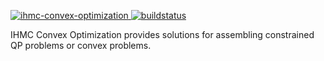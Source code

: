 [ ![ihmc-convex-optimization](https://api.bintray.com/packages/ihmcrobotics/maven-release/ihmc-convex-optimization/images/download.svg) ](https://bintray.com/ihmcrobotics/maven-release/ihmc-convex-optimization/_latestVersion)
[ ![buildstatus](https://bamboo.ihmc.us/plugins/servlet/wittified/build-status/LIBS-IHMCCONVEXOPTIMIZATION)](https://bamboo.ihmc.us/plugins/servlet/wittified/build-status/LIBS-IHMCCONVEXOPTIMIZATION)

IHMC Convex Optimization provides solutions for assembling constrained QP problems or convex problems.
